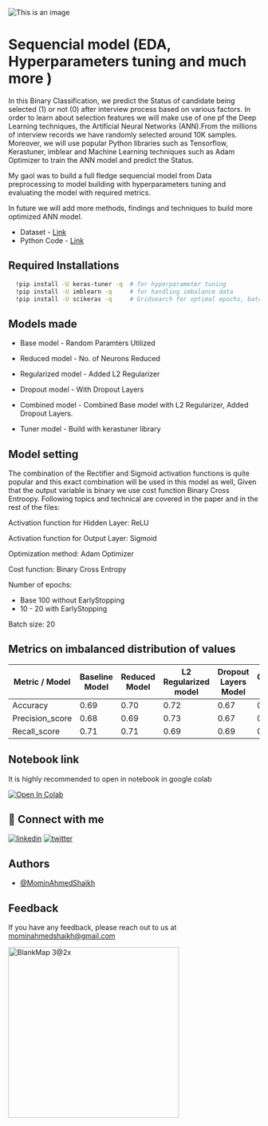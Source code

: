 ![This is an image](https://media1.giphy.com/media/wp0PWXANZck7BHr0TF/giphy.gif)
# Sequencial model (EDA, Hyperparameters tuning and much more )

In this Binary Classification, we predict the Status of candidate being selected (1) or not (0) after interview process based on various factors. In order to learn about selection features we will make use of one pf the Deep Learning techniques, the Artificial Neural Networks (ANN).From the millions of interview records we have randomly selected around 10K samples. Moreover, we will use popular Python libraries such as Tensorflow, Kerastuner, imblear and Machine Learning techniques such as Adam Optimizer to train the ANN model and predict the Status.

My gaol was to build a full fledge sequencial model from Data preprocessing to model building with hyperparameters tuning and evaluating the model with required metrics.

In future we will add more methods, findings and techniques to build more optimized ANN model.

- Dataset - [Link](https://github.com/MominAhmedShaikh/Artificial-neural-netwrok-ANN-/tree/main/dataset)
- Python Code - [Link](https://github.com/MominAhmedShaikh/Artificial-neural-netwrok-ANN-/blob/main/ANN_model.ipynb)
## Required Installations


```bash
  !pip install -U keras-tuner -q  # for hyperparameter tuning
  !pip install -U imblearn -q     # for handling imbalance data
  !pip install -U scikeras -q     # Gridsearch for optimal epochs, batch size and much more
```
    
## Models made

- Base model - Random Paramters Utilized

- Reduced model - No. of Neurons Reduced

- Regularized model - Added L2 Regularizer

- Dropout model - With Dropout Layers

- Combined model - Combined Base model with L2 Regularizer, Added Dropout Layers.

- Tuner model - Build with kerastuner library



## Model setting

The combination of the Rectifier and Sigmoid activation functions is quite popular and this exact combination will be used in this model as well, Given that the output variable is binary we use cost function Binary Cross Entroopy. Following topics and technical are covered in the paper and in the rest of the files:

Activation function for Hidden Layer: ReLU

Activation function for Output Layer: Sigmoid

Optimization method: Adam Optimizer

Cost function: Binary Cross Entropy

Number of epochs: 
 - Base 100 without EarlyStopping
 - 10 - 20 with EarlyStopping

Batch size: 20




## Metrics on imbalanced distribution of values


| Metric / Model| Baseline Model | Reduced Model | L2 Regularized model | Dropout Layers Model | Combined Model |
| --------------| ---------------| ------------  | --------------------| -----------------    |------------- |
| Accuracy      |0.69            |0.70           | 0.72                 | 0.67                 | 0.71           |
|Precision_score|0.68            |0.69           | 0.73                 | 0.67                 | 0.72           |
|Recall_score   |0.71            |0.71           | 0.69                 | 0.69                 | 0.69           |




## Notebook link
It is highly recommended to open in notebook in google colab

[![Open In Colab](https://colab.research.google.com/assets/colab-badge.svg)](https://colab.research.google.com/github/MominAhmedShaikh/Artificial-neural-netwrok-ANN-/blob/main/ANN_model.ipynb)

## 🔗 Connect with me
[![linkedin](https://img.shields.io/badge/linkedin-0A66C2?style=for-the-badge&logo=linkedin&logoColor=white)](https://www.linkedin.com/in/momin-ahmed-shaikh/)
[![twitter](https://img.shields.io/badge/twitter-1DA1F2?style=for-the-badge&logo=twitter&logoColor=white)](https://twitter.com/iammomin139)


## Authors

- [@MominAhmedShaikh](https://github.com/MominAhmedShaikh)


## Feedback

If you have any feedback, please reach out to us at mominahmedshaikh@gmail.com

<img width="342" alt="BlankMap 3@2x" src="https://user-images.githubusercontent.com/105166921/190937526-2f468295-19f9-4e6b-b29d-8232ae4177c9.png">
